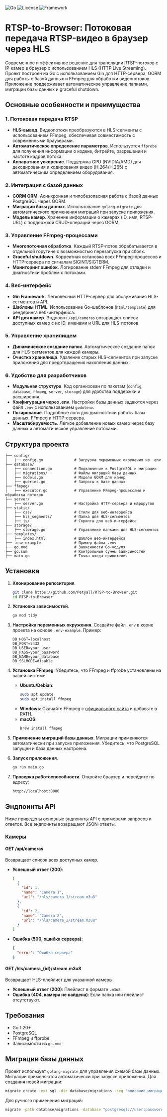 ![Go](https://img.shields.io/badge/go-1.20%2B-blue)
![License](https://img.shields.io/github/license/Petyall/RTSP-to-Browser)
![Framework](https://img.shields.io/badge/Gin-1.10.0-green)

# RTSP-to-Browser: Потоковая передача RTSP-видео в браузер через HLS

Современное и эффективное решение для трансляции RTSP-потоков с IP-камер в браузер с использованием HLS (HTTP Live Streaming). Проект построен на Go с использованием Gin для HTTP-сервера, GORM для работы с базой данных и FFmpeg для обработки видеопотоков. Приложение поддерживает автоматическое управление папками, миграции базы данных и graceful shutdown.

## Основные особенности и преимущества

### 1. **Потоковая передача RTSP**
- **HLS-вывод**. Видеопотоки преобразуются в HLS-сегменты с использованием FFmpeg, обеспечивая совместимость с современными браузерами.
- **Автоматическое определение параметров**. Используется `ffprobe` для получения информации о кодеке, битрейте, разрешении и частоте кадров потока.
- **Аппаратное ускорение**. Поддержка GPU (NVIDIA/AMD) для декодирования и кодирования видео (H.264/H.265) с автоматическим определением оборудования.

### 2. **Интеграция с базой данных**
- **GORM ORM**. Асинхронная и типобезопасная работа с базой данных PostgreSQL через GORM.
- **Миграции базы данных**. Использование `golang-migrate` для автоматического применения миграций при запуске приложения.
- **Модель камер**. Хранение информации о камерах (ID, имя, RTSP-URL) с поддержкой CRUD-операций через GORM.

### 3. **Управление FFmpeg-процессами**
- **Многопоточная обработка**. Каждый RTSP-поток обрабатывается в отдельной горутине с возможностью перезапуска при сбоях.
- **Graceful shutdown**. Корректная остановка всех FFmpeg-процессов и HTTP-сервера по сигналам SIGINT/SIGTERM.
- **Мониторинг ошибок**. Логирование stderr FFmpeg для отладки и диагностики проблем с потоками.

### 4. **Веб-интерфейс**
- **Gin Framework**. Легковесный HTTP-сервер для обслуживания HLS-сегментов и API.
- **Шаблоны HTML**. Использование Go-шаблонов (`html/template`) для рендеринга веб-интерфейса.
- **API для камер**. Эндпоинт `/api/cameras` возвращает список доступных камер с их ID, именами и URL для HLS-потоков.

### 5. **Управление хранилищем**
- **Динамическое создание папок**. Автоматическое создание папок для HLS-сегментов для каждой камеры.
- **Очистка хранилища**. Удаление старых HLS-сегментов при запуске приложения для предотвращения накопления данных.

### 6. **Удобство для разработчиков**
- **Модульная структура**. Код организован по пакетам (`config`, `database`, `ffmpeg`, `server`, `storage`) для удобства поддержки и расширения.
- **Конфигурация через .env**. Настройки базы данных задаются через файл `.env` с использованием `godotenv`.
- **Логирование**. Подробные логи для диагностики работы базы данных, FFmpeg и HTTP-сервера.
- **Масштабируемость**. Легкое добавление новых камер через базу данных и автоматическое управление потоками.

## Структура проекта

```plaintext
├── config/
│   ├── config.go              # Загрузка переменных окружения из .env
├── database/
│   ├── connection.go          # Подключение к PostgreSQL и миграции
│   ├── migrations/            # Файлы миграций базы данных
│   ├── models.go              # Модели GORM для камер
│   ├── queries.go             # Запросы к базе данных
├── ffmpeg/
│   ├── executor.go            # Управление FFmpeg-процессами и обработка потоков
├── server/
│   ├── server.go              # Настройка HTTP-сервера и маршрутов
├── static/
│   ├── css/                   # Стили для веб-интерфейса
│   ├── hls_segments/          # Папка для HLS-сегментов
│   ├── js/                    # Скрипты для веб-интерфейса
├── storage/
│   ├── storage.go             # Управление папками для HLS-сегментов
├── templates/
│   ├── index.html             # Шаблон веб-интерфейса
├── .env-example               # Пример файла .env
├── go.mod                     # Зависимости Go-модуля
├── go.sum                     # Контрольные суммы зависимостей
├── main.go                    # Точка входа приложения
```

## Установка

1. **Клонирование репозитория**.
   ```bash
   git clone https://github.com/Petyall/RTSP-to-Browser.git
   cd RTSP-to-Browser
   ```

2. **Установка зависимостей**.
   ```bash
   go mod tidy
   ```

3. **Настройка переменных окружения**.
   Создайте файл `.env` в корне проекта на основе `.env-example`. Пример:
   ```env
   DB_HOST=localhost
   DB_PORT=5432
   DB_USER=your_user
   DB_PASS=your_password
   DB_NAME=your_database
   DB_SSLMODE=disable
   ```

4. **Установка FFmpeg**.
   Убедитесь, что FFmpeg и ffprobe установлены на вашей системе:
   - **Ubuntu/Debian**:
     ```bash
     sudo apt update
     sudo apt install ffmpeg
     ```
   - **Windows**: Скачайте FFmpeg с [официального сайта](https://ffmpeg.org/download.html) и добавьте в PATH.
   - **macOS**:
     ```bash
     brew install ffmpeg
     ```

5. **Применение миграций базы данных**.
   Миграции применяются автоматически при запуске приложения. Убедитесь, что PostgreSQL запущен и база данных настроена.

6. **Запуск приложения**.
   ```bash
   go run main.go
   ```

7. **Проверка работоспособности**.
   Откройте браузер и перейдите по адресу:
   ```bash
   http://localhost:8080
   ```

## Эндпоинты API

Ниже приведены основные эндпоинты API с примерами запросов и ответов. Все эндпоинты возвращают JSON-ответы.

### Камеры

#### GET /api/cameras
Возвращает список всех доступных камер.

- **Успешный ответ (200)**:
  ```json
  [
    {
      "id": 1,
      "name": "Camera 1",
      "url": "/hls/camera_1/stream.m3u8"
    },
    {
      "id": 2,
      "name": "Camera 2",
      "url": "/hls/camera_2/stream.m3u8"
    }
  ]
  ```
- **Ошибка (500, ошибка сервера)**:
  ```json
  {
    "error": "Ошибка сервера"
  }
  ```

#### GET /hls/camera_{id}/stream.m3u8
Возвращает HLS-плейлист для указанной камеры.

- **Успешный ответ (200)**: Плейлист в формате `.m3u8`.
- **Ошибка (404, камера не найдена)**: Если папка или плейлист отсутствуют.

## Требования

- Go 1.20+
- PostgreSQL
- FFmpeg и ffprobe
- Зависимости из `go.mod`

## Миграции базы данных

Проект использует `golang-migrate` для управления схемой базы данных. Миграции применяются автоматически при запуске приложения. Для создания новой миграции:
```bash
migrate create -ext sql -dir database/migrations -seq "описание_миграции"
```
Для ручного применения миграций:
```bash
migrate -path database/migrations -database "postgresql://user:password@localhost:5432/dbname?sslmode=disable" up
```